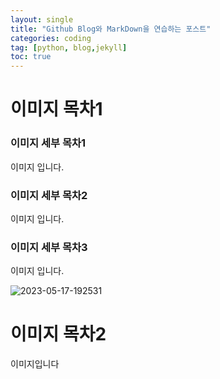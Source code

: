 ```yaml
---
layout: single
title: "Github Blog와 MarkDown을 연습하는 포스트"
categories: coding
tag: [python, blog,jekyll]
toc: true
---
```


# 이미지 목차1

### 이미지 세부 목차1
이미지 입니다.
### 이미지 세부 목차2
이미지 입니다.
### 이미지 세부 목차3
이미지 입니다.


![2023-05-17-192531]({{site.url}}/images/2025-08-17-first/2023-05-17-192531.png)


# 이미지 목차2
이미지입니다
